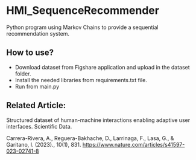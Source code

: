 # HMI_SequenceRecommender

Python program using Markov Chains to provide a sequential recommendation system.

## How to use?

* Download dataset from Figshare application and upload in the dataset folder. 
* Install the needed libraries from requirements.txt file. 
* Run from main.py 

## Related Article:

Structured dataset of human-machine interactions enabling adaptive user interfaces. Scientific Data.

Carrera-Rivera, A., Reguera-Bakhache, D., Larrinaga, F., Lasa, G., & Garitano, I. (2023)., 10(1), 831. https://www.nature.com/articles/s41597-023-02741-8

